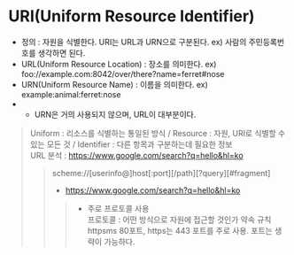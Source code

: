URI(Uniform Resource Identifier)
================================
* 정의 : 자원을 식별한다. URI는 URL과 URN으로 구분된다. ex) 사람의 주민등록번호를 생각하면 된다.
* URL(Uniform Resource Location) : 장소를 의미한다. ex) foo://example.com:8042/over/there?name=ferret#nose
* URN(Uniform Resource Name) : 이름을 의미한다. ex) example:animal:ferret:nose
* * URN은 거의 사용되지 않으며, URL이 대부분이다.

> Uniform : 리소스를 식별하는 통일된 방식 / Resource : 자원, URI로 식별할 수 있는 모든 것 / Identifier : 다른 항목과 구분하는데 필요한 정보</br>
> URL 분석 : https://www.google.com/search?q=hello&hl=ko</br>
> > scheme://[userinfo@]host[:port][/path][?query][#fragment]</br>
> > - https://www.google.com/search?q=hello&hl=ko</br>
> > > - 주로 프로토콜 사용</br>
> > > 프로토콜 : 어떤 방식으로 자원에 접근할 것인가 약속 규칙
> > > httpsms 80포트, https는 443 포트를 주로 사용. 포트는 생략이 가능하다.
